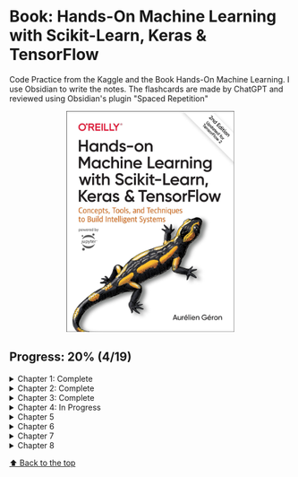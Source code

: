 # Book: Hands-On Machine Learning with Scikit-Learn, Keras & TensorFlow

Code Practice from the Kaggle and the Book Hands-On Machine Learning. 
I use Obsidian to write the notes. The flashcards are made by ChatGPT and reviewed using Obsidian's plugin "Spaced Repetition"

<p align="center">
  <img src="./utils/book-cover.jpg" alt="Book Cover" width="300">
</p>

## Progress: 20% (4/19)

<details>
<summary>Chapter 1: Complete</summary>

- [x] Examples 
- [x] Exercices

</details>

<details>
<summary>Chapter 2: Complete</summary>

- [x] Examples 
- [x] Exercices

</details>

<details>
<summary>Chapter 3: Complete</summary>

- [x] Examples 
- [x] Exercices

</details>

<details>
<summary>Chapter 4: In Progress</summary>

- [x] Examples 
- [ ] Exercices


</details>

<details>
<summary>Chapter 5</summary>

- [ ] Examples 
- [ ] Exercices

</details>

<details>
<summary>Chapter 6</summary>

- [ ] Examples 
- [ ] Exercices

</details>

<details>
<summary>Chapter 7</summary>

- [ ] Examples 
- [ ] Exercices

</details>

<details>
<summary>Chapter 8</summary>

- [ ] Examples 
- [ ] Exercices

</details>

[⬆ Back to the top](#SaveIt:-Personal-Video-Logger)<br>

